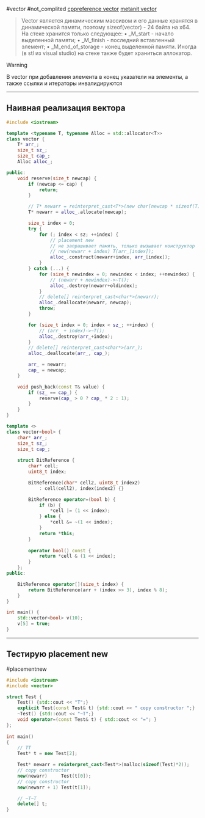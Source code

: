 #vector #not_complited
[cppreference vector](https://en.cppreference.com/w/cpp/container/vector)
[metanit vector](https://metanit.com/cpp/tutorial/7.2.php)

> Vector является динамическим массивом и его данные хранятся в динамической памяти, поэтому sizeof(vector) - 24 байта на x64. На стеке хранится только следующее:
    • _M_start - начало выделенной памяти;
    • _M_finish - последний вставленный элемент;
    • _M_end_of_storage - конец выделенной памяти.
> Иногда (в stl из visual studio) на стеке также будет храниться аллокатор.

> [!WARNING]
> В vector при добавления элемента в конец указатели на элементы, а также ссылки и итераторы инвалидируются

***
## Наивная реализация вектора

```C++
#include <iostream>

template <typename T, typename Alloc = std::allocator<T>>
class vector {
	T* arr_;
	size_t sz_;
	size_t cap_;
	Alloc alloc_;

public:
	void reserve(size_t newcap) {
		if (newcap <= cap) {
			return;
		}

		// T* newarr = reinterpret_cast<T*>(new char[newcap * sizeof(T)]);
		T* newarr = alloc_.allocate(newcap);

		size_t index = 0;
		try {
			for (; index < sz; ++index) {
				// placement new
				// не запрашивает память, только вызывает конструктор
				// new(newarr + index) T(arr_[index]);
				alloc_.construct(newarr+index, arr_[index]);
			}
		} catch (...) {
			for (size_t newindex = 0; newindex < index; ++newindex) {
				// (newarr + newindex)->~T();
				alloc_.destroy(newarr+oldindex);
			}
			// delete[] reinterpret_cast<char*>(newarr);
			alloc_.deallocate(newarr, newcap);
			throw;
		}

		for (size_t index = 0; index < sz_; ++index) {
			// (arr_ + index)->~T();
			alloc_.destroy(arr_+index);
		}
		// delete[] reinterpret_cast<char*>(arr_);
		alloc_.deallocate(arr_, cap_);

		arr_ = newarr;
		cap_ = newcap;
	}

	void push_back(const T& value) {
		if (sz_ == cap_) {
			reserve(cap_ > 0 ? cap_ * 2 : 1);
		}
	}
}

template <>
class vector<bool> {
	char* arr_;
	size_t sz_;
	size_t cap_;
	
	struct BitReference {
		char* cell;
		uint8_t index;

		BitReference(char* cell2, uint8_t index2)
			: cell(cell2), index(index2) {}

		BitReference operator=(bool b) {
			if (b) {
				*cell |= (1 << index);
			} else {
				*cell &= ~(1 << index);
			}
			return *this;
		}
		
		operator bool() const {
			return *cell & (1 << index);
		}
	};
public:

	BitReference operator[](size_t index) {
		return BitReference(arr + (index >> 3), index % 8);
	}
}

int main() {
	std::vector<bool> v(10);
	v[5] = true;
}
```

***
## Тестирую placement new
#placementnew
```C++
#include <iostream>
#include <vector> 

struct Test {
    Test() {std::cout << "T";}
    explicit Test(const Test& t) {std::cout << " copy constructor ";}
    ~Test() {std::cout << "~T";}
    void operator=(const Test& t) { std::cout << "="; }
};
 
int main()
{
	// TT
    Test* t = new Test[2];

    Test* newarr = reinterpret_cast<Test*>(malloc(sizeof(Test)*2));
    // copy constructor
    new(newarr)     Test(t[0]);
    // copy constructor
    new(newarr + 1) Test(t[1]);

	// ~T~T
    delete[] t;
}
```